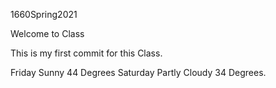 1660Spring2021

Welcome to Class

This is my first commit for this Class.

Friday Sunny 44 Degrees
Saturday Partly Cloudy 34 Degrees.